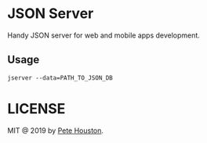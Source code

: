 # JSON Server

Handy JSON server for web and mobile apps development.

## Usage

```
jserver --data=PATH_TO_JSON_DB
```


# LICENSE

MIT @ 2019 by [Pete Houston](https://petehouston.com). 